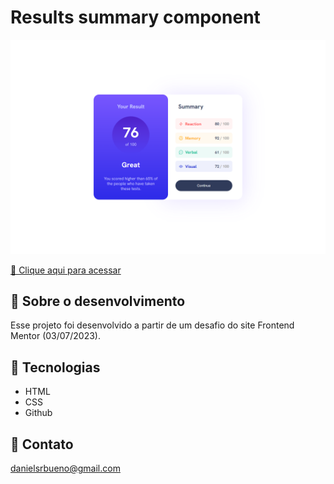 # Results summary component

![preview](printIndex.png)

[🔗 Clique aqui para acessar](https://danielsrbueno.github.io/frontendmentor-summary/)

## 🎯 Sobre o desenvolvimento

Esse projeto foi desenvolvido a partir de um desafio do site Frontend Mentor (03/07/2023).

## 👾 Tecnologias

- HTML
- CSS
- Github

## 📱 Contato

danielsrbueno@gmail.com
